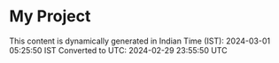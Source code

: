 # My Project

This content is dynamically generated in Indian Time (IST): 2024-03-01 05:25:50 IST
Converted to UTC: 2024-02-29 23:55:50 UTC
